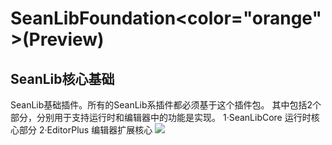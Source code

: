 ﻿# SeanLibFoundation<color="orange">(Preview)</color>

## SeanLib核心基础 
SeanLib基础插件。所有的SeanLib系插件都必须基于这个插件包。
其中包括2个部分，分别用于支持运行时和编辑器中的功能是实现。
1·SeanLibCore 运行时核心部分
2·EditorPlus 编辑器扩展核心
![](Doc/img/cover.jpg)